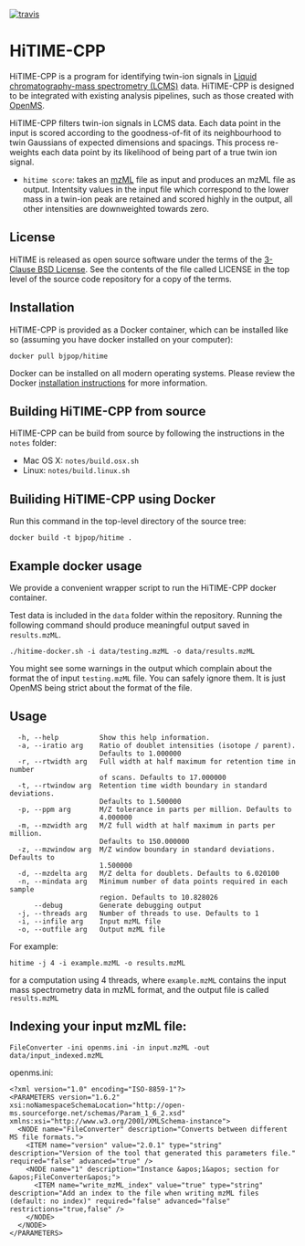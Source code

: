 [![travis](https://travis-ci.org/bjpop/HiTIME-CPP.svg?branch=master)](https://travis-ci.org/bjpop/HiTIME-CPP)

# HiTIME-CPP

HiTIME-CPP is a program for identifying twin-ion signals in
[Liquid chromatography-mass spectrometry (LCMS)](https://en.wikipedia.org/wiki/Liquid_chromatography%E2%80%93mass_spectrometry) data. 
HiTIME-CPP is designed to be integrated with existing analysis pipelines, such as those 
created with [OpenMS](https://www.openms.de/). 

HiTIME-CPP filters twin-ion signals in LCMS data. Each data point in the input is scored according to the goodness-of-fit of its neighbourhood to twin Gaussians of expected dimensions and spacings. This process re-weights each data point by its likelihood of being part of a true twin ion signal. 

  * `hitime score`: takes an [mzML](https://en.wikipedia.org/wiki/Mass_spectrometry_data_format#mzML) file as input and produces an mzML file as output. Intentsity values in the input file which correspond to the lower mass in a twin-ion peak are retained and scored highly in the output, all other intensities are downweighted towards zero.

## License

HiTIME is released as open source software under the terms of the [3-Clause BSD License](https://opensource.org/licenses/BSD-3-Clause).
See the contents of the file called LICENSE in the top level of the source
code repository for a copy of the terms.

## Installation

HiTIME-CPP is provided as a Docker container, which can be installed like so (assuming you have docker installed on your computer):

```
docker pull bjpop/hitime
```

Docker can be installed on all modern operating systems. Please review the Docker [installation instructions](https://docs.docker.com/engine/installation/) for more information.

## Building HiTIME-CPP from source 

HiTIME-CPP can be build from source by following the instructions in the `notes` folder:

 * Mac OS X: `notes/build.osx.sh`
 * Linux: `notes/build.linux.sh`

## Builiding HiTIME-CPP using Docker

Run this command in the top-level directory of the source tree:

```
docker build -t bjpop/hitime .
```

## Example docker usage 

We provide a convenient wrapper script to run the HiTIME-CPP docker container.

Test data is included in the `data` folder within the repository. Running the following command
should produce meaningful output saved in `results.mzML`. 

```
./hitime-docker.sh -i data/testing.mzML -o data/results.mzML
```

You might see some warnings in the output which complain about the format the of input `testing.mzML` file. You can
safely ignore them. It is just OpenMS being strict about the format of the file. 

## Usage

```
  -h, --help          Show this help information.
  -a, --iratio arg    Ratio of doublet intensities (isotope / parent).
                      Defaults to 1.000000
  -r, --rtwidth arg   Full width at half maximum for retention time in number
                      of scans. Defaults to 17.000000
  -t, --rtwindow arg  Retention time width boundary in standard deviations.
                      Defaults to 1.500000
  -p, --ppm arg       M/Z tolerance in parts per million. Defaults to
                      4.000000
  -m, --mzwidth arg   M/Z full width at half maximum in parts per million.
                      Defaults to 150.000000
  -z, --mzwindow arg  M/Z window boundary in standard deviations. Defaults to
                      1.500000
  -d, --mzdelta arg   M/Z delta for doublets. Defaults to 6.020100
  -n, --mindata arg   Minimum number of data points required in each sample
                      region. Defaults to 10.828026
      --debug         Generate debugging output
  -j, --threads arg   Number of threads to use. Defaults to 1
  -i, --infile arg    Input mzML file
  -o, --outfile arg   Output mzML file

```

For example:

```
hitime -j 4 -i example.mzML -o results.mzML 
```

for a computation using 4 threads, where `example.mzML` contains the input mass spectrometry data in mzML format, and the output file is called `results.mzML`

## Indexing your input mzML file:

```
FileConverter -ini openms.ini -in input.mzML -out data/input_indexed.mzML
```

openms.ini:
```
<?xml version="1.0" encoding="ISO-8859-1"?>
<PARAMETERS version="1.6.2" xsi:noNamespaceSchemaLocation="http://open-ms.sourceforge.net/schemas/Param_1_6_2.xsd" xmlns:xsi="http://www.w3.org/2001/XMLSchema-instance">
  <NODE name="FileConverter" description="Converts between different MS file formats.">
    <ITEM name="version" value="2.0.1" type="string" description="Version of the tool that generated this parameters file." required="false" advanced="true" />
    <NODE name="1" description="Instance &apos;1&apos; section for &apos;FileConverter&apos;">
      <ITEM name="write_mzML_index" value="true" type="string" description="Add an index to the file when writing mzML files (default: no index)" required="false" advanced="false" restrictions="true,false" />
    </NODE>
  </NODE>
</PARAMETERS>
```
